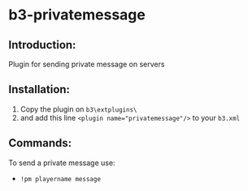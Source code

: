 # b3-privatemessage
## Introduction:

Plugin for sending private message on servers

## Installation:
1. Copy the plugin on `b3\extplugins\`
2. and add this line `<plugin name="privatemessage"/>` to your `b3.xml`

## Commands:
To send a private message use: 
* `!pm playername message`
